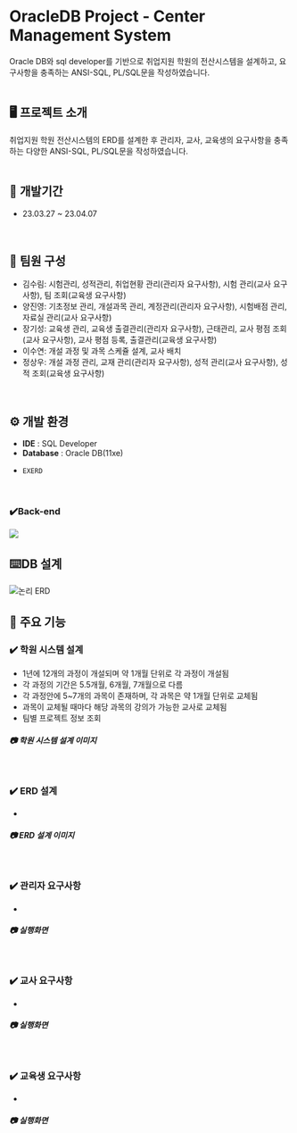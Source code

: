 # OracleDB Project - Center Management System
Oracle DB와 sql developer를 기반으로 취업지원 학원의 전산시스템을 설계하고, 요구사항을 충족하는  ANSI-SQL, PL/SQL문을 작성하였습니다.  
<br/>


## 🖥 프로젝트 소개
취업지원 학원 전산시스템의 ERD를 설계한 후 관리자, 교사, 교육생의 요구사항을 충족하는 다양한 ANSI-SQL, PL/SQL문을 작성하였습니다.  
<br/>

## 📅 개발기간
* 23.03.27 ~ 23.04.07  
<br/>

## :two_men_holding_hands: 팀원 구성
 - 김수림: 시험관리, 성적관리, 취업현황 관리(관리자 요구사항), 시험 관리(교사 요구사항), 팀 조회(교육생 요구사항)
 - 양진영: 기초정보 관리, 개설과목 관리, 계정관리(관리자 요구사항), 시험배점 관리, 자료실 관리(교사 요구사항)
 - 장기성: 교육생 관리, 교육생 출결관리(관리자 요구사항), 근태관리, 교사 평점 조회(교사 요구사항), 교사 평점 등록, 출결관리(교육생 요구사항)
 - 이수연: 개설 과정 및 과목 스케쥴 설계, 교사 배치
 - 정상우: 개설 과정 관리, 교재 관리(관리자 요구사항), 성적 관리(교사 요구사항), 성적 조회(교육생 요구사항)
<br/>
  
## ⚙ 개발 환경
- **IDE** : SQL Developer
- **Database** : Oracle DB(11xe)  
* `EXERD`
<br/>
  
### ✔️Back-end
<img src="https://img.shields.io/badge/oracle-F80000?style=for-the-badge&logo=oracle&logoColor=white">
<br/>

## :keyboard:DB 설계
![논리 ERD](https://github.com/tnfladl9926/AcademyDB-Oracle/assets/134984241/d7231160-1e10-4c00-ba70-cb2ddfd4ba4e)
<br/>

## 📌 주요 기능

### :heavy_check_mark: 학원 시스템 설계
  - 1년에 12개의 과정이 개설되며 약 1개월 단위로 각 과정이 개설됨
  - 각 과정의 기간은 5.5개월, 6개월, 7개월으로 다름
  - 각 과정안에 5~7개의 과목이 존재하며, 각 과목은 약 1개월 단위로 교체됨
  - 과목이 교체될 때마다 해당 과목의 강의가 가능한 교사로 교체됨
  - 팀별 프로젝트 정보 조회

##### :camera: 학원 시스템 설계 이미지

<br/>

### :heavy_check_mark: ERD 설계
  - 

##### :camera: ERD 설계 이미지

<br/>

### :heavy_check_mark: 관리자 요구사항
  - 

##### :camera: 실행화면

<br/>

### :heavy_check_mark: 교사 요구사항
  - 

##### :camera: 실행화면

<br/>

### :heavy_check_mark: 교육생 요구사항
  - 

##### :camera: 실행화면

<br/>
